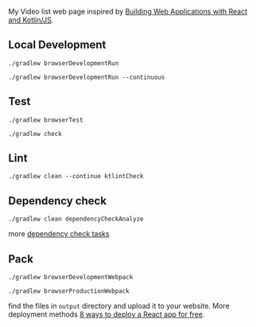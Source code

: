 My Video list web page inspired by [Building Web Applications with React and Kotlin/JS](https://play.kotlinlang.org/hands-on/Building%20Web%20Applications%20with%20React%20and%20Kotlin%20JS/01_Introduction).

## Local Development
```shell script
./gradlew browserDevelopmentRun
```

```shell script
./gradlew browserDevelopmentRun --continuous
```

## Test
```shell script
./gradlew browserTest
```

```shell script
./gradlew check
```

## Lint
```shell script
./gradlew clean --continue ktlintCheck
```

## Dependency check
```shell script
./gradlew clean dependencyCheckAnalyze
```
more [dependency check tasks](https://jeremylong.github.io/DependencyCheck/dependency-check-gradle/configuration.html)

## Pack
```shell script
./gradlew browserDevelopmentWebpack
```

```shell script
./gradlew browserProductionWebpack
```
find the files in `output` directory and upload it to your website.
More deployment methods [8 ways to deploy a React app for free](https://blog.logrocket.com/8-ways-to-deploy-a-react-app-for-free/).